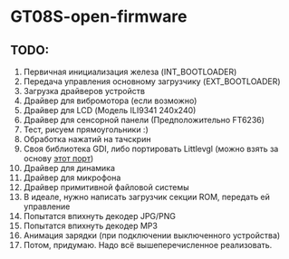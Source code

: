 # GT08S-open-firmware
## TODO:
1. Первичная инициализация железа (INT_BOOTLOADER)
2. Передача управления основному загрузчику (EXT_BOOTLOADER)
3. Загрузка драйверов устройств
4. Драйвер для вибромотора (если возможно)
5. Драйвер для LCD (Модель ILI9341 240x240)
6. Драйвер для сенсорной панели (Предположительно FT6236)
7. Тест, рисуем прямоугольники :)
8. Обработка нажатий на тачскрин
9. Своя библиотека GDI, либо портировать Littlevgl (можно взять за основу [этот порт](https://github.com/littlevgl/lv_port_esp32_ili9341))
10. Драйвер для динамика
11. Драйвер для микрофона
12. Драйвер примитивной файловой системы
13. В идеале, нужно написать загрузчик секции ROM, передать ей управление
14. Попытатся впихнуть декодер JPG/PNG
15. Попытатся впихнуть декодер MP3
16. Анимация зарядки (при подключении выключенного устройства)
17. Потом, придумаю. Надо всё вышеперечисленное реализовать.
